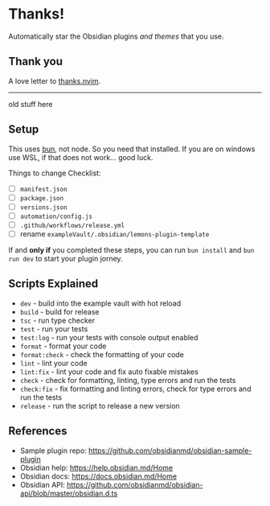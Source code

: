 # Thanks!

> 

Automatically star the Obsidian plugins _and themes_ that you use.


## Thank you

A love letter to [thanks.nvim](https://github.com/jsongerber/thanks.nvim).



---

old stuff here

## Setup

This uses [bun](https://bun.sh/), not node. So you need that installed. If you are on windows use WSL, if that does not work... good luck.

Things to change Checklist:

-   [ ] `manifest.json`
-   [ ] `package.json`
-   [ ] `versions.json`
-   [ ] `automation/config.js`
-   [ ] `.github/workflows/release.yml`
-   [ ] rename `exampleVault/.obsidian/lemons-plugin-template`

If and **only if** you completed these steps, you can run `bun install` and `bun run dev` to start your plugin jorney.

## Scripts Explained

-   `dev` - build into the example vault with hot reload
-   `build` - build for release
-   `tsc` - run type checker
-   `test` - run your tests
-   `test:log` - run your tests with console output enabled
-   `format` - format your code
-   `format:check` - check the formatting of your code
-   `lint` - lint your code
-   `lint:fix` - lint your code and fix auto fixable mistakes
-   `check` - check for formatting, linting, type errors and run the tests
-   `check:fix` - fix formatting and linting errors, check for type errors and run the tests
-   `release` - run the script to release a new version

## References

-   Sample plugin repo: https://github.com/obsidianmd/obsidian-sample-plugin
-   Obsidian help: https://help.obsidian.md/Home
-   Obsidian docs: https://docs.obsidian.md/Home
-   Obsidian API: https://github.com/obsidianmd/obsidian-api/blob/master/obsidian.d.ts

